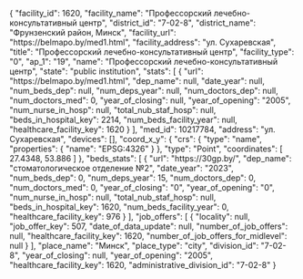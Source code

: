 {
    "facility_id": 1620,
    "facility_name": "Профессорский лечебно-консультативный центр",
    "district_id": "7-02-8",
    "district_name": "Фрунзенский район, Минск",
    "facility_url": "https:\/\/belmapo.by\/med1.html",
    "facility_address": "ул. Сухаревская",
    "title": "Профессорский лечебно-консультативный центр",
    "facility_type": "0",
    "ap_1": "19",
    "name": "Профессорский лечебно-консультативный центр",
    "state": "public institution",
    "stats": [
        {
            "url": "https:\/\/belmapo.by\/med1.html",
            "dep_name": null,
            "date_year": null,
            "num_beds_dep": null,
            "num_deps_year": null,
            "num_doctors_dep": null,
            "num_doctors_med": 0,
            "year_of_closing": null,
            "year_of_opening": "2005",
            "num_nurse_in_hosp": null,
            "total_nub_staf_hosp": null,
            "beds_in_hospital_key": 2214,
            "num_beds_facility_year": null,
            "healthcare_facility_key": 1620
        }
    ],
    "med_id": 10217784,
    "address": "ул. Сухаревская",
    "devices": [],
    "coord_x_y": {
        "crs": {
            "type": "name",
            "properties": {
                "name": "EPSG:4326"
            }
        },
        "type": "Point",
        "coordinates": [
            27.4348,
            53.886
        ]
    },
    "beds_stats": [
        {
            "url": "https:\/\/30gp.by\/",
            "dep_name": "стоматологическое отделение №2",
            "date_year": "2023",
            "num_beds_dep": 0,
            "num_deps_year": 15,
            "num_doctors_dep": 0,
            "num_doctors_med": 0,
            "year_of_closing": "0",
            "year_of_opening": "0",
            "num_nurse_in_hosp": null,
            "total_nub_staf_hosp": null,
            "beds_in_hospital_key": 1620,
            "num_beds_facility_year": 0,
            "healthcare_facility_key": 976
        }
    ],
    "job_offers": [
        {
            "locality": null,
            "job_offer_key": 507,
            "date_of_data_update": null,
            "number_of_job_offers": null,
            "healthcare_facility_key": 1620,
            "number_of_job_offers_for_midlevel": null
        }
    ],
    "place_name": "Минск",
    "place_type": "city",
    "division_id": "7-02-8",
    "year_of_closing": null,
    "year_of_opening": "2005",
    "healthcare_facility_key": 1620,
    "administrative_division_id": "7-02-8"
}